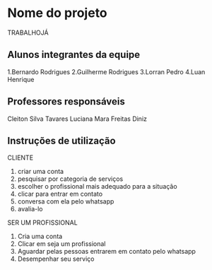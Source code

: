 # Nome do projeto
TRABALHOJÁ

## Alunos integrantes da equipe

1.Bernardo Rodrigues
2.Guilherme Rodrigues
3.Lorran Pedro
4.Luan Henrique

## Professores responsáveis

Cleiton Silva Tavares
Luciana Mara Freitas Diniz

## Instruções de utilização

CLIENTE

1. criar uma conta
2. pesquisar por categoria de serviços
3. escolher o profissional mais adequado para a situação
4. clicar para entrar em contato
5. conversa com ela pelo whatsapp
6. avalia-lo

SER UM PROFISSIONAL

1. Cria uma conta
2. Clicar em seja um profissional
3. Aguardar pelas pessoas entrarem em contato pelo whatsapp
4. Desempenhar seu serviço 
